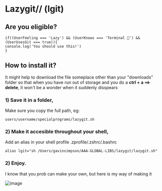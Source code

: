 # Lazygit// (lgit)
## Are you eligible?
    if((UserFeeling === 'Lazy') && (UserKnows === 'Terminal 🥴') && (UserUsesGit === true)){
    console.log('You should use this!')
    }
    

## How to install it?
It might help to download the file someplace other than your "downloads" folder so that when you have run out of storage and you do a **ctrl + a ==> delete**, it won't be a wonder when it suddenly disspears

### 1) Save it in a folder,
Make sure you copy the full path, eg:

    users/username/specialprograms/lazygit.sh

### 2) Make it accesible throughout your shell,
Add an alias in your shell profile .zprofile/.zshrc/.bashrc

    alias lgit="sh /Users/gavinsimpson/AAA-GLOBAL-LIBS/lazygit/lazygit.sh"

### 2) Enjoy.
I know that you prob can make your own, but here is my way of making it

![image](https://github.com/GDSimpson3/Lazygit/assets/103830594/3e6c917f-31d8-4622-8549-92132d12970c)

